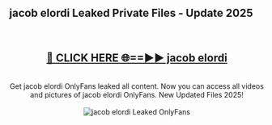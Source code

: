 <h2>jacob elordi Leaked Private Files - Update 2025</h2>
<br>
<div align="center">
<h2><a href="https://cliphot.my.id/jacob_elordi" rel="nofollow">🔴 CLICK HERE 🌐==►► jacob elordi</a></h2>
<br>
Get jacob elordi OnlyFans leaked all content. Now you can access all videos and pictures of jacob elordi OnlyFans. New Updated Files 2025!
<br>
<br>
<a href="https://cliphot.my.id/jacob_elordi" rel="nofollow" data-target="animated-image.originalLink"><img src="https://i.ibb.co.com/WyWwxjT/player-gif2.gif" alt="jacob elordi Leaked OnlyFans" style="max-width: 100%; display: inline-block;" data-target="animated-image.originalImage"></a>
</div>
<br>